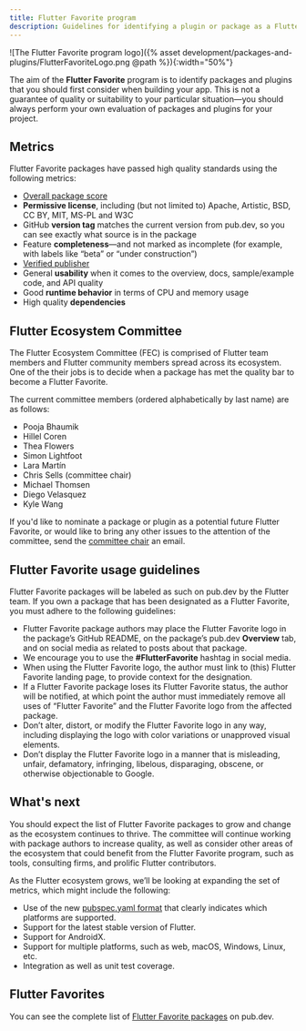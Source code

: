 ```yaml
---
title: Flutter Favorite program
description: Guidelines for identifying a plugin or package as a Flutter Favorite.
---
```


![The Flutter Favorite program logo]({% asset development/packages-and-plugins/FlutterFavoriteLogo.png @path %}){:width="50%"}

The aim of the **Flutter Favorite** program is to identify
packages and plugins that you should first consider when
building your app.
This is not a guarantee of quality or suitability to your
particular situation&mdash;you should always perform your
own evaluation of packages and plugins for your project.

## Metrics

Flutter Favorite packages have passed high quality standards
using the following metrics:

* [Overall package score]
* **Permissive license**,
  including (but not limited to)
  Apache, Artistic, BSD, CC BY, MIT, MS-PL and W3C
* GitHub **version tag** matches the current version from
  pub.dev, so you can see exactly what source is in the package
* Feature **completeness**&mdash;and not marked as incomplete
  (for example, with labels like “beta” or “under construction”)
* [Verified publisher]
* General **usability** when it comes to the overview,
  docs, sample/example code, and API quality
* Good **runtime behavior** in terms of CPU and memory usage
* High quality **dependencies**

## Flutter Ecosystem  Committee

The Flutter Ecosystem Committee (FEC) is comprised of Flutter
team members and Flutter community members spread
across its ecosystem. 
One of the their jobs is to decide when a package
has met the quality bar to become a Flutter Favorite.

The current committee members
(ordered alphabetically by last name)
are as follows:

* Pooja Bhaumik
* Hillel Coren
* Thea Flowers
* Simon Lightfoot
* Lara Martín
* Chris Sells (committee chair)
* Michael Thomsen
* Diego Velasquez
* Kyle Wang

If you'd like to nominate a package or plugin as a
potential future Flutter Favorite, or would like
to bring any other issues to the attention of the committee,
send the [committee chair] an email.

## Flutter Favorite usage guidelines

Flutter Favorite packages will be labeled as such on pub.dev
by the Flutter team.
If you own a package that has been designated as a Flutter Favorite,
you must adhere to the following guidelines:

* Flutter Favorite package authors may place the Flutter Favorite
  logo in the package’s GitHub README, on the package’s
  pub.dev **Overview** tab,
  and on social media as related to posts about that package.
* We encourage you to use the **#FlutterFavorite** hashtag in social media.
* When using the Flutter Favorite logo,
  the author must link to (this) Flutter Favorite landing page,
  to provide context for the designation.
* If a Flutter Favorite package loses its Flutter Favorite status,
  the author will be notified,
  at which point the author must immediately remove all uses
  of “Flutter Favorite” and the Flutter Favorite logo from
  the affected package.
* Don’t alter, distort, or modify the Flutter Favorite logo in any way,
  including displaying the logo with color variations or unapproved
  visual elements.
* Don’t display the Flutter Favorite logo in a manner that is misleading,
  unfair, defamatory, infringing, libelous, disparaging,
  obscene, or otherwise objectionable to Google.

## What's next

You should expect the list of Flutter Favorite packages
to grow and change as the ecosystem continues to thrive.
The committee will continue working with package authors
to increase quality, as well as consider other areas of the
ecosystem that could benefit from the Flutter Favorite program,
such as tools, consulting firms, and prolific Flutter contributors.

As the Flutter ecosystem grows,
we’ll be looking at expanding the set of metrics,
which might include the following:

* Use of the new [pubspec.yaml format] that clearly
  indicates which platforms are supported.
* Support for the latest stable version of Flutter.
* Support for AndroidX.
* Support for multiple platforms, such as web, macOS,
  Windows, Linux, etc.
* Integration as well as unit test coverage.

## Flutter Favorites

You can see the complete list of
[Flutter Favorite packages] on pub.dev.


[committee chair]: mailto:csells@google.com
[Flutter Favorite packages]: {{site.pub}}/flutter/favorites
[Overall package score]: {{site.pub}}/help
[pubspec.yaml format]: /docs/development/packages-and-plugins/developing-packages#plugin-platforms
[Verified publisher]: {{site.dart-site}}/tools/pub/verified-publishers
